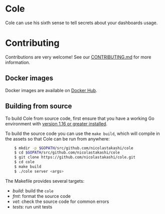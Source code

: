 # Cole
Cole can use his sixth sense to tell secrets about your dashboards usage.

# Contributing
Contributions are very welcome! See our [CONTRIBUTING.md](CONTRIBUTING.md) for more information.

## Docker images

Docker images are available on [Docker Hub](https://hub.docker.com/r/ntakashi/cole).

## Building from source

To build Cole from source code, first ensure that you have a working
Go environment with [version 1.16 or greater installed](https://golang.org/doc/install).

To build the source code you can use the `make build`, which will compile in
the assets so that Cole can be run from anywhere:

```bash
    $ mkdir -p $GOPATH/src/github.com/nicolastakashi/cole
    $ cd $GOPATH/src/github.com/nicolastakashi/cole
    $ git clone https://github.com/nicolastakashi/cole.git
    $ cd cole
    $ make build
    $ ./cole server <args>
```

The Makefile provides several targets:

  * *build*: build the `cole`
  * *fmt*: format the source code
  * *vet*: check the source code for common errors
  * *tests*: run unit tests